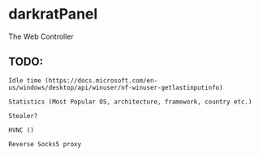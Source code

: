 # darkratPanel
The Web Controller 



## TODO:
```
Idle time (https://docs.microsoft.com/en-us/windows/desktop/api/winuser/nf-winuser-getlastinputinfo)

Statistics (Most Popular OS, architecture, framework, country etc.)

Stealer?

HVNC ()

Reverse Socks5 proxy
